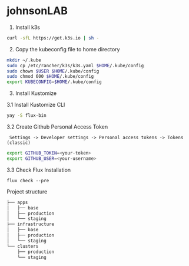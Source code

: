 # johnsonLAB

1. Install k3s
```bash
curl -sfL https://get.k3s.io | sh -
```
2. Copy the kubeconfig file to home directory
```bash
mkdir ~/.kube
sudo cp /etc/rancher/k3s/k3s.yaml $HOME/.kube/config
sudo chown $USER $HOME/.kube/config
sudo chmod 600 $HOME/.kube/config
export KUBECONFIG=$HOME/.kube/config
````
3. Install Kustomize

3.1 Install Kustomize CLI

```bash
yay -S flux-bin
```
3.2 Create Github Personal Access Token

` Settings -> Developer settings -> Personal access tokens -> Tokens (classic)`

```bash
export GITHUB_TOKEN=<your-token>
export GITHUB_USER=<your-username>
```
3.3 Check Flux Installation

`flux check --pre`

Project structure
```bash
├── apps
│   ├── base
│   ├── production 
│   └── staging
├── infrastructure
│   ├── base
│   ├── production 
│   └── staging
└── clusters
    ├── production
    └── staging
